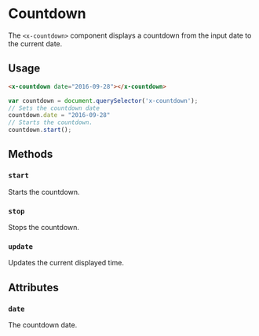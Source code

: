 # Countdown

The `<x-countdown>` component displays a countdown from the input date to the current date. 

## Usage

```html
<x-countdown date="2016-09-28"></x-countdown>
```

```javascript
var countdown = document.querySelector('x-countdown');
// Sets the countdown date
countdown.date = "2016-09-28"
// Starts the countdown.
countdown.start();
```

## Methods

### `start`

Starts the countdown.

### `stop`

Stops the countdown.

### `update`

Updates the current displayed time.

## Attributes

### `date`

The countdown date.


